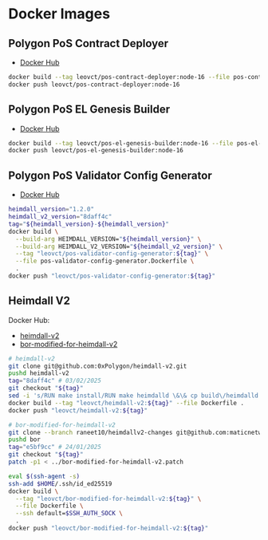 # Docker Images

## Polygon PoS Contract Deployer

- [Docker Hub](https://hub.docker.com/r/leovct/pos-contract-deployer)

```bash
docker build --tag leovct/pos-contract-deployer:node-16 --file pos-contract-deployer.Dockerfile .
docker push leovct/pos-contract-deployer:node-16
```

## Polygon PoS EL Genesis Builder

- [Docker Hub](https://hub.docker.com/r/leovct/pos-el-genesis-builder)

```bash
docker build --tag leovct/pos-el-genesis-builder:node-16 --file pos-el-genesis-builder.Dockerfile .
docker push leovct/pos-el-genesis-builder:node-16
```

## Polygon PoS Validator Config Generator

- [Docker Hub](https://hub.docker.com/r/leovct/pos-validator-config-generator)

```bash
heimdall_version="1.2.0"
heimdall_v2_version="8daff4c"
tag="${heimdall_version}-${heimdall_version}"
docker build \
  --build-arg HEIMDALL_VERSION="${heimdall_version}" \
  --build-arg HEIMDALL_V2_VERSION="${heimdall_v2_version}" \
  --tag "leovct/pos-validator-config-generator:${tag}" \
  --file pos-validator-config-generator.Dockerfile \
  .
docker push "leovct/pos-validator-config-generator:${tag}"
```

## Heimdall V2

Docker Hub:

- [heimdall-v2](https://hub.docker.com/r/leovct/heimdall-v2)
- [bor-modified-for-heimdall-v2](https://hub.docker.com/r/leovct/bor-modified-for-heimdall-v2)

```bash
# heimdall-v2
git clone git@github.com:0xPolygon/heimdall-v2.git
pushd heimdall-v2
tag="8daff4c" # 03/02/2025
git checkout "${tag}"
sed -i 's/RUN make install/RUN make heimdalld \&\& cp build\/heimdalld \/usr\/bin\/heimdalld/' Dockerfile
docker build --tag "leovct/heimdall-v2:${tag}" --file Dockerfile .
docker push "leovct/heimdall-v2:${tag}"

# bor-modified-for-heimdall-v2
git clone --branch raneet10/heimdallv2-changes git@github.com:maticnetwork/bor.git
pushd bor
tag="e5bf9cc" # 24/01/2025
git checkout "${tag}"
patch -p1 < ../bor-modified-for-heimdall-v2.patch

eval $(ssh-agent -s)
ssh-add $HOME/.ssh/id_ed25519
docker build \
  --tag "leovct/bor-modified-for-heimdall-v2:${tag}" \
  --file Dockerfile \
  --ssh default=$SSH_AUTH_SOCK \
  .
docker push "leovct/bor-modified-for-heimdall-v2:${tag}"
```
